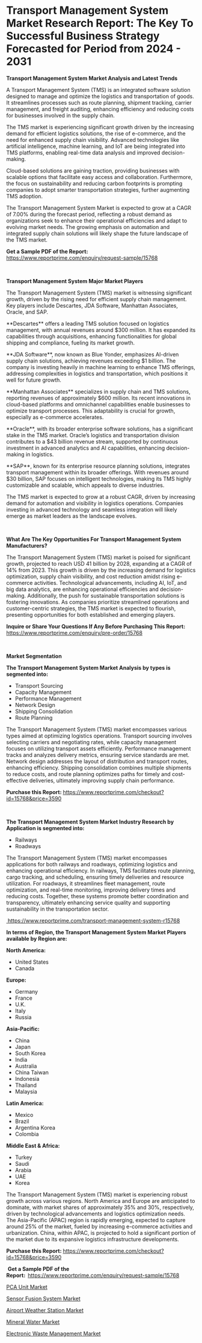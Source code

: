 <p><h1>Transport Management System Market Research Report: The Key To Successful Business Strategy Forecasted for Period from 2024 - 2031</h1></p><p><strong>Transport Management System Market Analysis and Latest Trends</strong></p>
<p><p>A Transport Management System (TMS) is an integrated software solution designed to manage and optimize the logistics and transportation of goods. It streamlines processes such as route planning, shipment tracking, carrier management, and freight auditing, enhancing efficiency and reducing costs for businesses involved in the supply chain. </p><p>The TMS market is experiencing significant growth driven by the increasing demand for efficient logistics solutions, the rise of e-commerce, and the need for enhanced supply chain visibility. Advanced technologies like artificial intelligence, machine learning, and IoT are being integrated into TMS platforms, enabling real-time data analysis and improved decision-making. </p><p>Cloud-based solutions are gaining traction, providing businesses with scalable options that facilitate easy access and collaboration. Furthermore, the focus on sustainability and reducing carbon footprints is prompting companies to adopt smarter transportation strategies, further augmenting TMS adoption. </p><p>The Transport Management System Market is expected to grow at a CAGR of 7.00% during the forecast period, reflecting a robust demand as organizations seek to enhance their operational efficiencies and adapt to evolving market needs. The growing emphasis on automation and integrated supply chain solutions will likely shape the future landscape of the TMS market.</p></p>
<p><strong>Get a Sample PDF of the Report:&nbsp;</strong> <a href="https://www.reportprime.com/enquiry/request-sample/15768?utm_campaign=1137&utm_medium=2&utm_source=Github&utm_content=ia&utm_term=18102024&utm_id=transport-management-system">https://www.reportprime.com/enquiry/request-sample/15768</a></p>
<p>&nbsp;</p>
<p><strong>Transport Management System Major Market Players</strong></p>
<p><p>The Transport Management System (TMS) market is witnessing significant growth, driven by the rising need for efficient supply chain management. Key players include Descartes, JDA Software, Manhattan Associates, Oracle, and SAP.</p><p>**Descartes** offers a leading TMS solution focused on logistics management, with annual revenues around $300 million. It has expanded its capabilities through acquisitions, enhancing functionalities for global shipping and compliance, fueling its market growth.</p><p>**JDA Software**, now known as Blue Yonder, emphasizes AI-driven supply chain solutions, achieving revenues exceeding $1 billion. The company is investing heavily in machine learning to enhance TMS offerings, addressing complexities in logistics and transportation, which positions it well for future growth.</p><p>**Manhattan Associates** specializes in supply chain and TMS solutions, reporting revenues of approximately $600 million. Its recent innovations in cloud-based platforms and omnichannel capabilities enable businesses to optimize transport processes. This adaptability is crucial for growth, especially as e-commerce accelerates.</p><p>**Oracle**, with its broader enterprise software solutions, has a significant stake in the TMS market. Oracle’s logistics and transportation division contributes to a $43 billion revenue stream, supported by continuous investment in advanced analytics and AI capabilities, enhancing decision-making in logistics.</p><p>**SAP**, known for its enterprise resource planning solutions, integrates transport management within its broader offerings. With revenues around $30 billion, SAP focuses on intelligent technologies, making its TMS highly customizable and scalable, which appeals to diverse industries.</p><p>The TMS market is expected to grow at a robust CAGR, driven by increasing demand for automation and visibility in logistics operations. Companies investing in advanced technology and seamless integration will likely emerge as market leaders as the landscape evolves.</p></p>
<p>&nbsp;</p>
<p><strong>What Are The Key Opportunities For Transport Management System Manufacturers?</strong></p>
<p><p>The Transport Management System (TMS) market is poised for significant growth, projected to reach USD 41 billion by 2028, expanding at a CAGR of 14% from 2023. This growth is driven by the increasing demand for logistics optimization, supply chain visibility, and cost reduction amidst rising e-commerce activities. Technological advancements, including AI, IoT, and big data analytics, are enhancing operational efficiencies and decision-making. Additionally, the push for sustainable transportation solutions is fostering innovations. As companies prioritize streamlined operations and customer-centric strategies, the TMS market is expected to flourish, presenting opportunities for both established and emerging players.</p></p>
<p><strong>Inquire or Share Your Questions If Any Before Purchasing This Report:</strong> <a href="https://www.reportprime.com/enquiry/pre-order/15768?utm_campaign=1137&utm_medium=2&utm_source=Github&utm_content=ia&utm_term=18102024&utm_id=transport-management-system">https://www.reportprime.com/enquiry/pre-order/15768</a></p>
<p>&nbsp;</p>
<p><strong>Market Segmentation</strong></p>
<p><strong>The Transport Management System Market Analysis by types is segmented into:</strong></p>
<p><ul><li>Transport Sourcing</li><li>Capacity Management</li><li>Performance Management</li><li>Network Design</li><li>Shipping Consolidation</li><li>Route Planning</li></ul></p>
<p><p>The Transport Management System (TMS) market encompasses various types aimed at optimizing logistics operations. Transport sourcing involves selecting carriers and negotiating rates, while capacity management focuses on utilizing transport assets efficiently. Performance management tracks and analyzes delivery metrics, ensuring service standards are met. Network design addresses the layout of distribution and transport routes, enhancing efficiency. Shipping consolidation combines multiple shipments to reduce costs, and route planning optimizes paths for timely and cost-effective deliveries, ultimately improving supply chain performance.</p></p>
<p><strong>Purchase this Report:&nbsp;</strong><a href="https://www.reportprime.com/checkout?id=15768&price=3590&utm_campaign=1137&utm_medium=2&utm_source=Github&utm_content=ia&utm_term=18102024&utm_id=transport-management-system">https://www.reportprime.com/checkout?id=15768&price=3590</a></p>
<p>&nbsp;</p>
<p><strong>The Transport Management System Market Industry Research by Application is segmented into:</strong></p>
<p><ul><li>Railways</li><li>Roadways</li></ul></p>
<p><p>The Transport Management System (TMS) market encompasses applications for both railways and roadways, optimizing logistics and enhancing operational efficiency. In railways, TMS facilitates route planning, cargo tracking, and scheduling, ensuring timely deliveries and resource utilization. For roadways, it streamlines fleet management, route optimization, and real-time monitoring, improving delivery times and reducing costs. Together, these systems promote better coordination and transparency, ultimately enhancing service quality and supporting sustainability in the transportation sector.</p></p>
<p><a href="https://www.reportprime.com/transport-management-system-r15768?utm_campaign=1137&utm_medium=2&utm_source=Github&utm_content=ia&utm_term=18102024&utm_id=transport-management-system">&nbsp;https://www.reportprime.com/transport-management-system-r15768</a></p>
<p><strong>In terms of Region, the Transport Management System Market Players available by Region are:</strong></p>
<p>
    <p> <strong> North America: </strong>
        <ul>
            <li>United States</li>
            <li>Canada</li>
        </ul>
        </p> 
    <p> <strong> Europe: </strong>
        <ul>
            <li>Germany</li>
            <li>France</li>
            <li>U.K.</li>
            <li>Italy</li>
            <li>Russia</li>
        </ul>
        </p> 
    <p> <strong> Asia-Pacific: </strong>
        <ul>
            <li>China</li>
            <li>Japan</li>
            <li>South Korea</li>
            <li>India</li>
            <li>Australia</li>
            <li>China Taiwan</li>
            <li>Indonesia</li>
            <li>Thailand</li>
            <li>Malaysia</li>
        </ul>
        </p> 
    <p> <strong> Latin America: </strong>
        <ul>
            <li>Mexico</li>
            <li>Brazil</li>
            <li>Argentina Korea</li>
            <li>Colombia</li>
        </ul>
        </p> 
    <p> <strong> Middle East & Africa: </strong>
        <ul>
            <li>Turkey</li>
            <li>Saudi</li>
            <li>Arabia</li>
            <li>UAE</li>
            <li>Korea</li>
        </ul>
    </p>
    </p>
<p><p>The Transport Management System (TMS) market is experiencing robust growth across various regions. North America and Europe are anticipated to dominate, with market shares of approximately 35% and 30%, respectively, driven by technological advancements and logistics optimization needs. The Asia-Pacific (APAC) region is rapidly emerging, expected to capture around 25% of the market, fueled by increasing e-commerce activities and urbanization. China, within APAC, is projected to hold a significant portion of the market due to its expansive logistics infrastructure developments.</p></p>
<p><strong>Purchase this Report: </strong><a href="https://www.reportprime.com/checkout?id=15768&price=3590&utm_campaign=1137&utm_medium=2&utm_source=Github&utm_content=ia&utm_term=18102024&utm_id=transport-management-system">https://www.reportprime.com/checkout?id=15768&price=3590</a></p>
<p>&nbsp;<strong>Get a Sample PDF of the Report:&nbsp;&nbsp;</strong><a href="https://www.reportprime.com/enquiry/request-sample/15768?utm_campaign=1137&utm_medium=2&utm_source=Github&utm_content=ia&utm_term=18102024&utm_id=transport-management-system">https://www.reportprime.com/enquiry/request-sample/15768</a></p>
<p><strong></strong></p>
<p><p><a href="https://issuu.com/reportprime-2/docs/pca-unit-market-size-2030.pptx_536227617a3b75?utm_campaign=1137&utm_medium=2&utm_source=Github&utm_content=ia&utm_term=18102024&utm_id=transport-management-system">PCA Unit Market</a></p><p><a href="https://www.linkedin.com/pulse/market-insights-global-sensor-fusion-system-forecast-innovation-onwmf?utm_campaign=1137&utm_medium=2&utm_source=Github&utm_content=ia&utm_term=18102024&utm_id=transport-management-system">Sensor Fusion System Market</a></p><p><a href="https://issuu.com/reportprime-2/docs/airport-weather-station-market-size_2f623b43223c28?utm_campaign=1137&utm_medium=2&utm_source=Github&utm_content=ia&utm_term=18102024&utm_id=transport-management-system">Airport Weather Station Market</a></p><p><a href="https://www.linkedin.com/pulse/mineral-water-market-outlook-share-analysis-growth-m7gnc?utm_campaign=1137&utm_medium=2&utm_source=Github&utm_content=ia&utm_term=18102024&utm_id=transport-management-system">Mineral Water Market</a></p><p><a href="https://github.com/kyleetroxilbu/Market-Research-Report-List-1/blob/main/electronic-waste-management-market.md?utm_campaign=1137&utm_medium=2&utm_source=Github&utm_content=ia&utm_term=18102024&utm_id=transport-management-system">Electronic Waste Management Market</a></p></p>